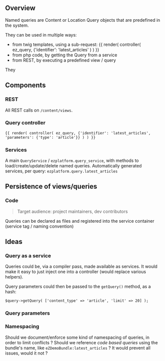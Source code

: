 ## Overview

Named queries are Content or Location Query objects that are predefined in the system.

They can be used in multiple ways:
- from twig templates, using a sub-request: {{ render( controller( ez_query, {'identifier': 'latest_articles' ) ) }}
- from php code, by getting the Query from a service
- from REST, by executing a predefined view / query

They
## Components

### REST

All REST calls on `/content/views`.

### Query controller
```twig
{{ render( controller( ez_query, {'identifier': 'latest_articles', 'parameters': {'type': 'article'}} ) ) }}
```

### Services

A main `QueryService` / `ezplatform.query_service`, with methods to load/create/update/delete named queries.
Automatically generated services, per query: `ezplatform.query.latest_articles`

## Persistence of views/queries

### Code

> Target audience: project maintainers, dev contributors

Queries can be declared as files and registered into the service container (service tag / naming convention)

## Ideas

### Query as a service

Queries could be, via a compiler pass, made available as services. It would make it easy to just inject one into
a controller (would replace various helpers).

Query parameters could then be passed to the `getQuery()` method, as a hash:

```
$query->getQuery( ['content_type' => 'article', 'limit' => 20] );
```

### Query parameters

### Namespacing
Should we document/enforce some kind of namespacing of queries, in order to limit conflicts ?
Should we reference *code based queries* using the bundle's name, like `eZDemoBundle:latest_articles` ? It would prevent
all issues, would it not ?
